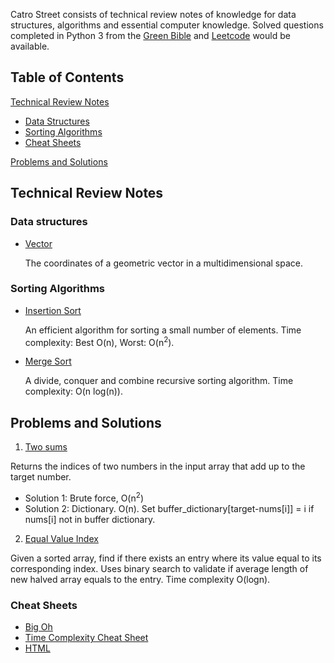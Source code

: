Catro Street consists of technical review notes of knowledge for data structures, algorithms and essential computer knowledge. Solved questions completed in Python 3 from the [Green Bible](https://www.amazon.com/Cracking-Coding-Interview-Programming-Questions/dp/0984782850/ref=sr_1_1?ie=UTF8&qid=1505751073&sr=8-1&keywords=crack+the+coding+interview) and [Leetcode](http://www.leetcode.com) would be available.

## Table of Contents 
[Technical Review Notes](#Techinical_Review_Notes)
  - [Data Structures](#Data_Structure)
  - [Sorting Algorithms](#Sorting_Algorithms)
  - [Cheat Sheets](#Cheat_Sheets)
  
[Problems and Solutions](#Problems_and_Solutions)


<a name="Techinical_Review_Notes"></a>
## Technical Review Notes

<a name="Data_Structure"></a>
### Data structures
* [Vector](https://github.com/amandazhuyilan/Castro-Street/blob/master/vector)

  The coordinates of a geometric vector in a multidimensional space.

<a name="Sorting_Algorithms"></a>
### Sorting Algorithms
* [Insertion Sort](https://github.com/amandazhuyilan/Castro-Street/blob/master/InsertionSort.py)

  An efficient algorithm for sorting a small number of elements. Time complexity: Best O(n), Worst: O(n<sup>2</sup>).

* [Merge Sort](https://github.com/amandazhuyilan/Castro-Street/blob/master/MergeSort.py)

  A divide, conquer and combine recursive sorting algorithm. Time complexity: O(n log(n)).

<a name="Problems_and_Solutions"></a>
## Problems and Solutions
1. [Two sums](https://github.com/amandazhuyilan/Castro-Street/blob/master/twoSums.py)

  Returns the indices of two numbers in the input array that add up to the target number.

  * Solution 1: Brute force, O(n<sup>2</sup>) 
  * Solution 2: Dictionary. O(n). Set buffer_dictionary[target-nums[i]] = i if nums[i] not in buffer dictionary.  

2. [Equal Value Index](https://github.com/amandazhuyilan/Castro-Street/blob/master/equalIndexValue.py)

  Given a sorted array, find if there exists an entry where its value equal to its corresponding index. Uses binary search to   validate if average length of new halved array equals to the entry. Time complexity O(logn).


<a name= "Cheat_Sheets"></a>
### Cheat Sheets
  - [Big Oh](http://bigocheatsheet.com/)
  - [Time Complexity Cheat Sheet](https://www.packtpub.com/sites/default/files/downloads/4874OS_Appendix_Big_O_Cheat_Sheet.pdf)
  - [HTML](http://www.simplehtmlguide.com/cheatsheet.php)
